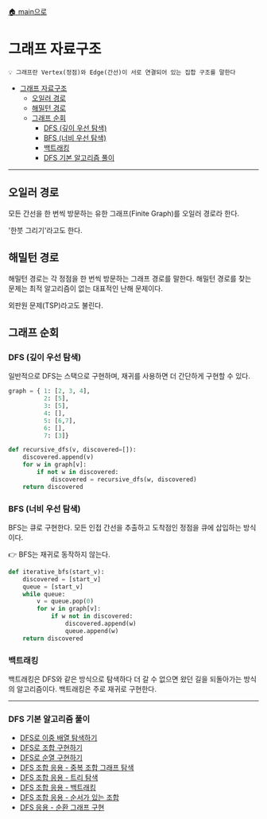 [🏠 main으로](../../README.md)

# 그래프 자료구조

```
💡 그래프란 Vertex(정점)와 Edge(간선)이 서로 연결되어 있는 집합 구조를 말한다
```

- [그래프 자료구조](#그래프-자료구조)
  - [오일러 경로](#오일러-경로)
  - [해밀턴 경로](#해밀턴-경로)
  - [그래프 순회](#그래프-순회)
    - [DFS (깊이 우선 탐색)](#dfs-깊이-우선-탐색)
    - [BFS (너비 우선 탐색)](#bfs-너비-우선-탐색)
    - [백트래킹](#백트래킹)
    - [DFS 기본 알고리즘 풀이](#dfs-기본-알고리즘-풀이)

---
## 오일러 경로
모든 간선을 한 번씩 방문하는 유한 그래프(Finite Graph)를 오일러 경로라 한다.

'한붓 그리기'라고도 한다.


## 해밀턴 경로

해밀턴 경로는 각 정점을 한 번씩 방문하는 그래프 경로를 말한다.
해밀턴 경로를 찾는 문제는 최적 알고리즘이 없는 대표적인 난해 문제이다.

외판원 문제(TSP)라고도 불린다.


## 그래프 순회
### DFS (깊이 우선 탐색)

일반적으로 DFS는 스택으로 구현하며, 재귀를 사용하면 더 간단하게 구현할 수 있다.

```python
graph = { 1: [2, 3, 4],
          2: [5],
          3: [5],
          4: [],
          5: [6,7],
          6: [],
          7: [3]}

def recursive_dfs(v, discovered=[]):
    discovered.append(v)
    for w in graph[v]:
        if not w in discovered:
            discovered = recursive_dfs(w, discovered)
    return discovered
```

### BFS (너비 우선 탐색)

BFS는 큐로 구현한다. 모든 인접 간선을 추출하고 도착점인 정점을 큐에 삽입하는 방식이다.

👉 BFS는 재귀로 동작하지 않는다.

```python
def iterative_bfs(start_v):
    discovered = [start_v]
    queue = [start_v]
    while queue:
        v = queue.pop(0)
        for w in graph[v]:
            if w not in discovered:
                discovered.append(w)
                queue.append(w)
    return discovered
```
### 백트래킹

백트래킹은 DFS와 같은 방식으로 탐색하다 더 갈 수 없으면 왔던 길을 되돌아가는 방식의 알고리즘이다.
백트래킹은 주로 재귀로 구현한다.

---

### DFS 기본 알고리즘 풀이
* [DFS로 이중 배열 탐색하기](./DFS_섬의_개수.py)
* [DFS로 조합 구현하기](./DFS_조합.py)
* [DFS로 순열 구현하기](./DFS_순열.py)
* [DFS 조합 응용 - 중복 조합 그래프 탐색](./DFS_조합의_합.py)
* [DFS 조합 응용 - 트리 탐색](./DFS_부분집합.py)
* [DFS 조합 응용 - 백트래킹](./DFS_전화번호_문자_조합.py)
* [DFS 조합 응용 - 순서가 있는 조합](./DFS_일정_재구성.py)
* [DFS 응용 - 순환 그래프 구현](./DFS_코스_스케줄.py)